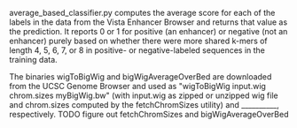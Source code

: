 average_based_classifier.py computes the average score for each of the labels in the data from the Vista Enhancer Browser and returns that value as the prediction. It reports 0 or 1 for positive (an enhancer) or negative (not an enhancer) purely based on whether there were more shared k-mers of length 4, 5, 6, 7, or 8 in positive- or negative-labeled sequences in the training data.

The binaries wigToBigWig and bigWigAverageOverBed are downloaded from the UCSC Genome Browser and used as "wigToBigWig input.wig chrom.sizes myBigWig.bw" (with input.wig as zipped or unzipped wig file and chrom.sizes computed by the fetchChromSizes utility) and __________, respectively. TODO figure out fetchChromSizes and bigWigAverageOverBed
